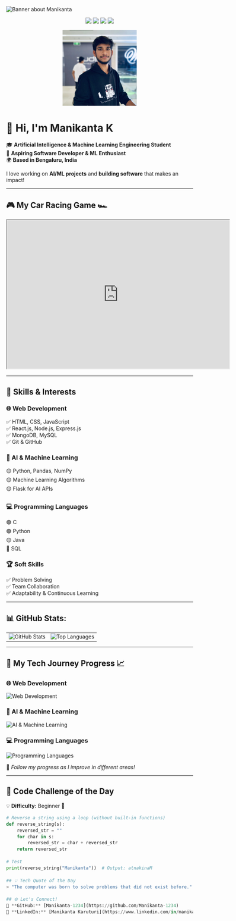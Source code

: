 <!-- Banner -->
<img src="https://raw.githubusercontent.com/Manikanta-1234/Manikanta-1234/main/src/header.png" alt="Banner about Manikanta">

<!-- Badges -->
<p align="center">
    <img src="https://img.shields.io/badge/status-learning-blue"> 
    <img src="https://img.shields.io/badge/Web_Dev-React,_Node,_MongoDB-blue"> 
    <img src="https://img.shields.io/badge/AI/ML-Python,_Flask,_Pandas-orange"> 
    <img src="https://img.shields.io/badge/Location-Bengaluru,%20India-red">
</p>

<!-- Profile Picture -->
<p align="center">
    <img src="https://raw.githubusercontent.com/Manikanta-1234/Manikanta-1234/main/profile.jpg" width="200" alt="Profile Picture">
</p>

# 👋 Hi, I'm **Manikanta K**

🎓 **Artificial Intelligence & Machine Learning Engineering Student**  
🚀 **Aspiring Software Developer & ML Enthusiast**  
🌍 **Based in Bengaluru, India**  

I love working on **AI/ML projects** and **building software** that makes an impact!

---

## 🎮 My Car Racing Game 🏎️   

<iframe src="https://Manikanta-1234.github.io/car-racing-game" width="600" height="400"></iframe>


---

## 🚀 Skills & Interests

### 🌐 Web Development  
✅ HTML, CSS, JavaScript  
✅ React.js, Node.js, Express.js  
✅ MongoDB, MySQL  
✅ Git & GitHub  

### 🤖 AI & Machine Learning  
🟡 Python, Pandas, NumPy  
🟡 Machine Learning Algorithms  
🟡 Flask for AI APIs  

### 💻 Programming Languages  
🟢 C  
🟢 Python  
🟡 Java  
🔵 SQL  

### 🏆 Soft Skills  
✅ Problem Solving  
✅ Team Collaboration  
✅ Adaptability & Continuous Learning  

---

## 📊 GitHub Stats:
<table>
    <tr>
        <td align="center"><img src="https://github-readme-stats.vercel.app/api?username=Manikanta-1234&show_icons=true&theme=radical" alt="GitHub Stats"/></td>
        <td align="center"><img src="https://github-readme-stats.vercel.app/api/top-langs/?username=Manikanta-1234&theme=radical&langs_count=8" alt="Top Languages"/></td>
    </tr>
</table>

---

## 🚀 My Tech Journey Progress 📈  

### 🌐 Web Development  
![Web Development](https://geps.dev/progress/50?dangerColor=800000&warningColor=ff9900&successColor=006600)  

### 🤖 AI & Machine Learning  
![AI & Machine Learning](https://geps.dev/progress/60?dangerColor=800000&warningColor=ff9900&successColor=006600)  

### 💻 Programming Languages  
![Programming Languages](https://geps.dev/progress/70?dangerColor=800000&warningColor=ff9900&successColor=006600)  

👣 *Follow my progress as I improve in different areas!*  

---

## 🎯 Code Challenge of the Day  
💡 **Difficulty:** Beginner 🔰  

```python
# Reverse a string using a loop (without built-in functions)
def reverse_string(s):
    reversed_str = ""
    for char in s:
        reversed_str = char + reversed_str
    return reversed_str

# Test
print(reverse_string("Manikanta"))  # Output: atnakinaM

## 💡 Tech Quote of the Day  
> "The computer was born to solve problems that did not exist before." – Bill Gates  

## 🌐 Let's Connect!  
🔗 **GitHub:** [Manikanta-1234](https://github.com/Manikanta-1234)  
💼 **LinkedIn:** [Manikanta Karuturi](https://www.linkedin.com/in/manikanta-karuturi-048818259)  

